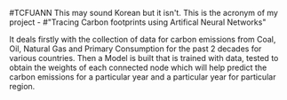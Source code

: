 #TCFUANN
This may sound Korean but it isn't. This is the acronym of my project - 
#"Tracing Carbon footprints using Artifical Neural Networks"

It deals firstly with the collection of data for carbon emissions from Coal, Oil, Natural Gas and Primary Consumption for the past 2 decades for various countries. Then a Model is built that is trained with data, tested to obtain the weights of each connected node which will help predict the carbon emissions for a particular year and a particular year for particular region.

 
